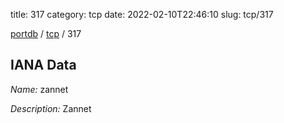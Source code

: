 title: 317
category: tcp
date: 2022-02-10T22:46:10
slug: tcp/317

[portdb](/) / [tcp](/category/tcp.html) / 317


## IANA Data

_Name:_ zannet

_Description:_ Zannet

